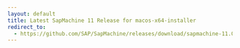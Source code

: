 ```yaml
---
layout: default
title: Latest SapMachine 11 Release for macos-x64-installer
redirect_to:
  - https://github.com/SAP/SapMachine/releases/download/sapmachine-11.0.19/sapmachine-jre-11.0.19_macos-x64_bin.dmg
---
```

